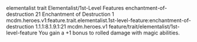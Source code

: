 <ability>
  <metadata>
    <class>elementalist</class>
    <feature_type>trait</feature_type>
    <file_dpath>Elementalist/1st-Level Features</file_dpath>
    <item_id>enchantment-of-destruction</item_id>
    <item_index>21</item_index>
    <item_name>Enchantment of Destruction</item_name>
    <level>1</level>
    <scc>mcdm.heroes.v1:feature.trait.elementalist.1st-level-feature:enchantment-of-destruction</scc>
    <scdc>1.1.1:8.1.9.1:21</scdc>
    <source>mcdm.heroes.v1</source>
    <type>feature/trait/elementalist/1st-level-feature</type>
  </metadata>
  <effects>
    <effect type="mundane">You gain a +1 bonus to rolled damage with magic abilities.</effect>
  </effects>
</ability>
